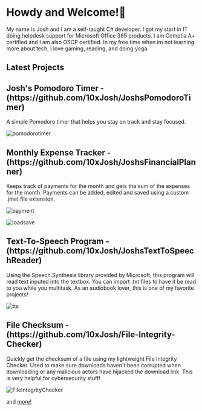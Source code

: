<h1>Howdy and Welcome!👋</h1>

My name is Josh and I am a self-taught C# developer. I got my start in IT doing helpdesk support for Microsoft Office 365 products. I am Comptia A+ certified and I am also OSCP certified. In my free time when im not learning more about tech, I love gaming, reading, and doing yoga.

<h2>Latest Projects</h2>
<h2>Josh's Pomodoro Timer - (https://github.com/10xJosh/JoshsPomodoroTimer) </h2>
A simple Pomodoro timer that helps you stay on track and stay focused. 

![pomodorotimer](https://user-images.githubusercontent.com/55113224/222023390-811bf41d-1a61-410a-8ea0-6adf8b3dc84c.gif)



<h2>Monthly Expense Tracker - (https://github.com/10xJosh/JoshsFinancialPlanner) </h2>
Keeps track of payments for the month and gets the sum of the expenses for the month. Payments can be added, edited and saved using a custom .jmet file extension.

![payment](https://user-images.githubusercontent.com/55113224/216009347-278c82e8-0190-4fe6-80d8-517c685431c5.gif)


![loadsave](https://user-images.githubusercontent.com/55113224/216204856-2090b58f-b9f5-4509-8fcf-68f295429ea9.gif)





<h2>Text-To-Speech Program - (https://github.com/10xJosh/JoshsTextToSpeechReader) </h2>
Using the Speech.Synthesis library provided by Microsoft, this program will read text inputed into the textbox. You can import .txt files to have it be read to you while you multitask. As an audiobook lover, this is one of my favorite projects!

![tts](https://user-images.githubusercontent.com/55113224/212590837-774d831c-58d4-41d1-873f-6edbe37c4f27.gif)

<h2>File Checksum - (https://github.com/10xJosh/File-Integrity-Checker) </h2>
Quickly get the checksum of a file using my lightweight File Integrity Checker. Used to make sure downloads haven't been corrupted when downloading or any malicious actors have hijacked the download link. This is very helpful for cybersecurity stuff!

![FileIntegrityChecker](https://user-images.githubusercontent.com/55113224/212591153-11c8761c-9623-4c7d-a743-d6583642f6af.gif)


and [more!](https://github.com/10xJosh?tab=repositories)
<!--
**10xJosh/10xJosh** is a ✨ _special_ ✨ repository because its `README.md` (this file) appears on your GitHub profile.

Here are some ideas to get you started:

- 🔭 I’m currently working on ...
- 🌱 I’m currently learning ...
- 👯 I’m looking to collaborate on ...
- 🤔 I’m looking for help with ...
- 💬 Ask me about ...
- 📫 How to reach me: ...
- 😄 Pronouns: ...
- ⚡ Fun fact: ...
-->
